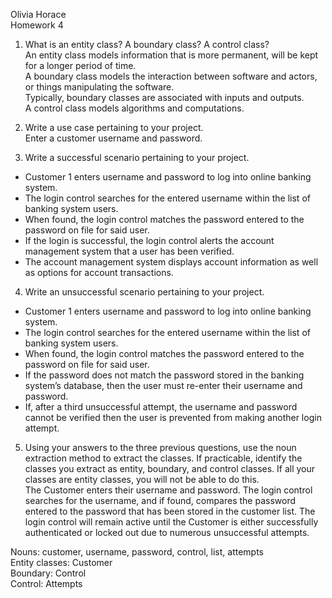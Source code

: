 Olivia Horace  
Homework 4  
  
1. What is an entity class? A boundary class? A control class?  
An entity class models information that is more permanent, will be kept for a longer period of time.  
A boundary class models the interaction between software and actors, or things manipulating the software.  
Typically, boundary classes are associated with inputs and outputs.  
A control class models algorithms and computations.  
   
2. Write a use case pertaining to your project.  
Enter a customer username and password.  
  
3. Write a successful scenario pertaining to your project.  
  - Customer 1 enters username and password to log into online banking system.  
  - The login control searches for the entered username within the list of banking system users.  
  - When found, the login control matches the password entered to the password on file for said user.  
  - If the login is successful, the login control alerts the account management system that a user has been verified.  
  - The account management system displays account information as well as options for account transactions.  
  
4. Write an unsuccessful scenario pertaining to your project.  
  - Customer 1 enters username and password to log into online banking system.  
  - The login control searches for the entered username within the list of banking system users.  
  - When found, the login control matches the password entered to the password on file for said user.  
  - If the password does not match the password stored in the banking system’s database, then the user must re-enter their username and password.  
  - If, after a third unsuccessful attempt, the username and password cannot be verified then the user is prevented from making another login attempt.  
  
5. Using your answers to the three previous questions, use the noun extraction method to extract the
classes. If practicable, identify the classes you extract as entity, boundary, and control classes. If all
your classes are entity classes, you will not be able to do this.  
The Customer enters their username and password. The login control searches for the username, and if found, compares the password entered to the password that has been stored in the customer list. The login control will remain active until the Customer is either successfully authenticated or locked out due to numerous unsuccessful attempts.  
  
Nouns: customer, username, password, control, list, attempts  
Entity classes: Customer  
Boundary: Control  
Control: Attempts  
